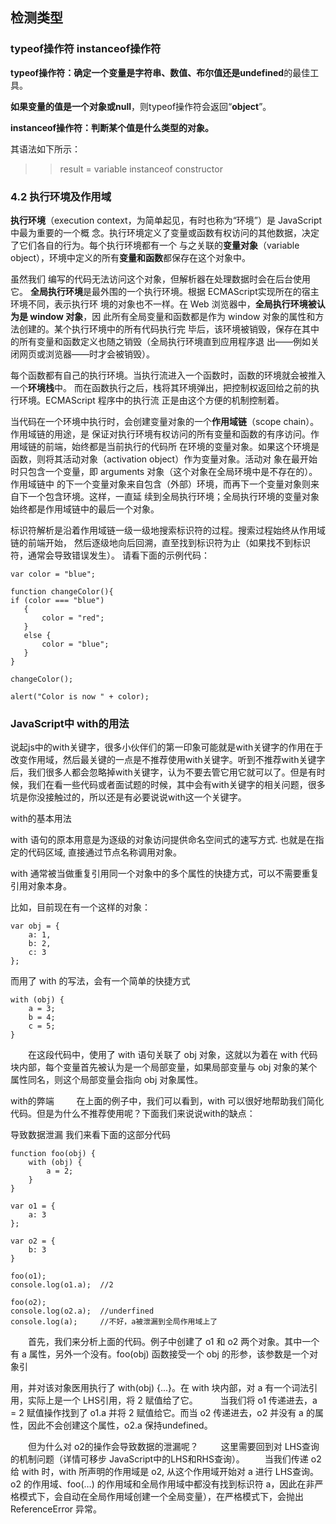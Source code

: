 ## 检测类型

### typeof操作符  instanceof操作符

**typeof操作符：确定一个变量是字符串、数值、布尔值还是undefined**的最佳工具。

**如果变量的值是一个对象或null**，则typeof操作符会返回“**object**”。

**instanceof操作符：判断某个值是什么类型的对象。**

其语法如下所示：
>>  result = variable instanceof constructor

### 4.2 执行环境及作用域 
**执行环境**（execution context，为简单起见，有时也称为“环境”）是 JavaScript中最为重要的一个概 念。执行环境定义了变量或函数有权访问的其他数据，决定了它们各自的行为。每个执行环境都有一个 与之关联的**变量对象**（variable object），环境中定义的所有**变量和函数**都保存在这个对象中。

虽然我们 编写的代码无法访问这个对象，但解析器在处理数据时会在后台使用它。 **全局执行环境**是最外围的一个执行环境。根据 ECMAScript实现所在的宿主环境不同，表示执行环 境的对象也不一样。在 Web 浏览器中，**全局执行环境被认为是 window 对象**，因 此所有全局变量和函数都是作为 window 对象的属性和方法创建的。某个执行环境中的所有代码执行完 毕后，该环境被销毁，保存在其中的所有变量和函数定义也随之销毁（全局执行环境直到应用程序退 出——例如关闭网页或浏览器——时才会被销毁）。 

每个函数都有自己的执行环境。当执行流进入一个函数时，函数的环境就会被推入一个**环境栈**中。 而在函数执行之后，栈将其环境弹出，把控制权返回给之前的执行环境。ECMAScript 程序中的执行流 正是由这个方便的机制控制着。 

当代码在一个环境中执行时，会创建变量对象的一个**作用域链**（scope chain）。作用域链的用途，是 保证对执行环境有权访问的所有变量和函数的有序访问。作用域链的前端，始终都是当前执行的代码所 在环境的变量对象。如果这个环境是函数，则将其活动对象（activation object）作为变量对象。活动对 象在最开始时只包含一个变量，即 arguments 对象（这个对象在全局环境中是不存在的）。作用域链中 的下一个变量对象来自包含（外部）环境，而再下一个变量对象则来自下一个包含环境。这样，一直延 续到全局执行环境；全局执行环境的变量对象始终都是作用域链中的最后一个对象。 

标识符解析是沿着作用域链一级一级地搜索标识符的过程。搜索过程始终从作用域链的前端开始， 然后逐级地向后回溯，直至找到标识符为止（如果找不到标识符，通常会导致错误发生）。 请看下面的示例代码： 
 ```
var color = "blue"; 
 
function changeColor(){     
if (color === "blue")
    {    
        color = "red";     
    } 
    else {         
        color = "blue";     
    } 
} 
 
changeColor(); 
 
alert("Color is now " + color); 
```

### JavaScript中 with的用法
说起js中的with关键字，很多小伙伴们的第一印象可能就是with关键字的作用在于改变作用域，然后最关键的一点是不推荐使用with关键字。听到不推荐with关键字后，我们很多人都会忽略掉with关键字，认为不要去管它用它就可以了。但是有时候，我们在看一些代码或者面试题的时候，其中会有with关键字的相关问题，很多坑是你没接触过的，所以还是有必要说说with这一个关键字。 


with的基本用法

with 语句的原本用意是为逐级的对象访问提供命名空间式的速写方式. 也就是在指定的代码区域, 直接通过节点名称调用对象。 

with 通常被当做重复引用同一个对象中的多个属性的快捷方式，可以不需要重复引用对象本身。 


比如，目前现在有一个这样的对象：
```
var obj = {
    a: 1,
    b: 2,
    c: 3
};
```

而用了 with 的写法，会有一个简单的快捷方式
```
with (obj) {
    a = 3;
    b = 4;
    c = 5;
}

```
  在这段代码中，使用了 with 语句关联了 obj 对象，这就以为着在 with 代码块内部，每个变量首先被认为是一个局部变量，如果局部变量与 obj 对象的某个属性同名，则这个局部变量会指向 obj 对象属性。

with的弊端
  
  在上面的例子中，我们可以看到，with 可以很好地帮助我们简化代码。但是为什么不推荐使用呢？下面我们来说说with的缺点：

导致数据泄漏
我们来看下面的这部分代码
```
function foo(obj) {
    with (obj) {
        a = 2;
    }
}

var o1 = {
    a: 3
};

var o2 = {
    b: 3
}

foo(o1);
console.log(o1.a);  //2

foo(o2);
console.log(o2.a);  //underfined
console.log(a);     //不好，a被泄漏到全局作用域上了
```
  首先，我们来分析上面的代码。例子中创建了 o1 和 o2 两个对象。其中一个有 a 属性，另外一个没有。foo(obj) 函数接受一个 obj 的形参，该参数是一个对象引
  
  用，并对该对象医用执行了 with(obj) {...}。在 with 块内部，对 a 有一个词法引用，实际上是一个 LHS引用，将 2 赋值给了它。 
  
  当我们将 o1 传递进去，a = 2 赋值操作找到了 o1.a 并将 2 赋值给它。而当 o2 传递进去，o2 并没有 a 的属性，因此不会创建这个属性，o2.a 保持undefined。



  但为什么对 o2的操作会导致数据的泄漏呢？ 
  
  这里需要回到对 LHS查询 的机制问题（详情可移步 JavaScript中的LHS和RHS查询）。 
  当我们传递 o2 给 with 时，with 所声明的作用域是 o2, 从这个作用域开始对 a 进行 LHS查询。o2 的作用域、foo(…) 的作用域和全局作用域中都没有找到标识符 a，因此在非严格模式下，会自动在全局作用域创建一个全局变量），在严格模式下，会抛出ReferenceError 异常。

